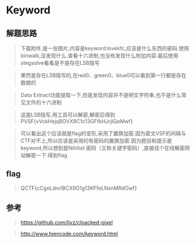 # Keyword

## 解题思路

> 下载附件,是一张图片,内容是keyword:lovekfc,应该是什么东西的密码.使用binwalk,没发现什么.查看十六进制,也没有发现什么附加内容.最后使用stegsolve看看是不是存在LSB隐写

> 果然是存在LSB隐写的,在red0、green0、blue0可以看到第一行都是存在数据的

> Data Extract功能提取一下,但是发现内容并不是明文字符串,也不是什么常见文件的十六进制

> 这是LSB隐写,用工具可以解密,解密后得到PVSF{vVckHejqBOVX9C1c13GFfkHJrjIQeMwf}

> 可以看出这个应该就是flag的变形,采用了置换加密.因为密文VSF的间隔与CTF对不上,所以应该是采用的有密码的置换加密.因为题目和提示是keyword,所以想到是Nihilist 密码（又称关键字密码）,直接找个在线解密网站解密一下.得到flag

## flag

> QCTF{cCgeLdnrIBCX9G1g13KFfeLNsnMRdOwf}

## 参考

> https://github.com/livz/cloacked-pixel

> http://www.hiencode.com/keyword.html
